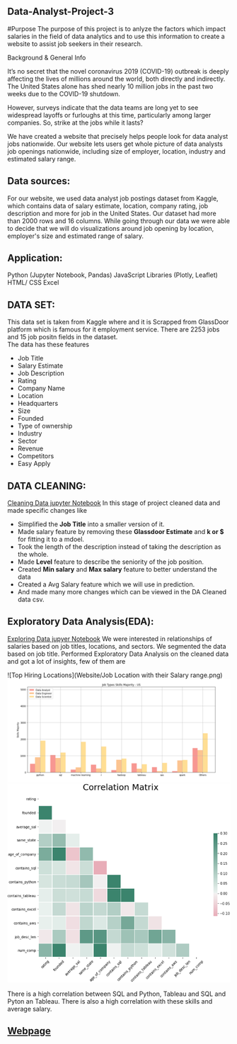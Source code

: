 
## Data-Analyst-Project-3

#Purpose
The purpose of this project is to anlyze the factors which impact salaries in the field of data analytics and to use this information to create a website to assist job seekers in their research.  

Background & General Info

It’s no secret that the novel coronavirus 2019 (COVID-19) outbreak is deeply affecting the lives of millions around the world, both directly and indirectly. The United States alone has shed nearly 10 million jobs in the past two weeks due to the COVID-19 shutdown.

However, surveys indicate that the data teams are long yet to see widespread layoffs or furloughs at this time, particularly among larger companies. So, strike at the jobs while it lasts?

We have created a website that precisely helps people look for data analyst jobs nationwide. Our website lets users get whole picture of data analysts job openings nationwide, including size of employer, location, industry and estimated salary range.


## Data sources:
For our website, we used data analyst job postings dataset from Kaggle, which contains data of salary estimate, location, company rating, job description and more for job in the United States. Our dataset had more than 2000 rows and 16 columns. While going through our data we were able to decide that we will do visualizations around job opening by location, employer's size and estimated range of salary.


## Application:
Python (Jupyter Notebook, Pandas)
JavaScript Libraries (Plotly, Leaflet)
HTML/ CSS
Excel

## DATA SET:
This data set is taken from Kaggle where and it is Scrapped from GlassDoor platform which is famous for it employment service.  There are 2253 jobs and 15 job positn fields in the dataset.  
The data has these features 
* Job Title
* Salary Estimate
* Job Description
* Rating
* Company Name
* Location
* Headquarters
* Size
* Founded
* Type of ownership
* Industry
* Sector
* Revenue
* Competitors
* Easy Apply
## DATA CLEANING:
[Cleaning Data jupyter Notebook](https://github.com/davism02/Data-Analyst-Project-3/blob/main/ETL/data_cleaning.ipynb)
In this stage of project cleaned data and made specific changes like 
* Simplified the **Job Title** into a smaller version of it.
* Made salary feature by removing these **Glassdoor Estimate** and **k or $** for fitting it to a mdoel.
* Took the length of the description instead of taking the description as the whole.
* Made **Level** feature to describe the seniority of the job position.
* Created **Min salary** and **Max salary** feature to better understand the data
* Created a Avg Salary feature which we will use in prediction.
* And made many more changes which can be viewed in the DA Cleaned data csv.

##  Exploratory Data Analysis(EDA):
[Exploring Data jupyer Notebook](https://github.com/davism02/Data-Analyst-Project-3/blob/main/ETL/analyzing_df_all.ipynb)
We were interested in relationships of salaries based on  job titles, locations, and sectors.  We segmented the data based on job title. 
Performed Exploratory Data Analysis on the cleaned data and got a lot of insights, few of them are 

![Top Hiring Locations](Website/Job Location with their Salary range.png)
![Job Skill](Website/job_title_skill_us.png)
![Correlation Matrix](Website/resultmatrix.png)

There is a high correlation between SQL and Python, Tableau and SQL and Pyton an Tableau. There is also a high correlation with these skills and average salary. 



## [Webpage](https://davism02.github.io/Data-Analyst-Project-3/Website/index.html)



